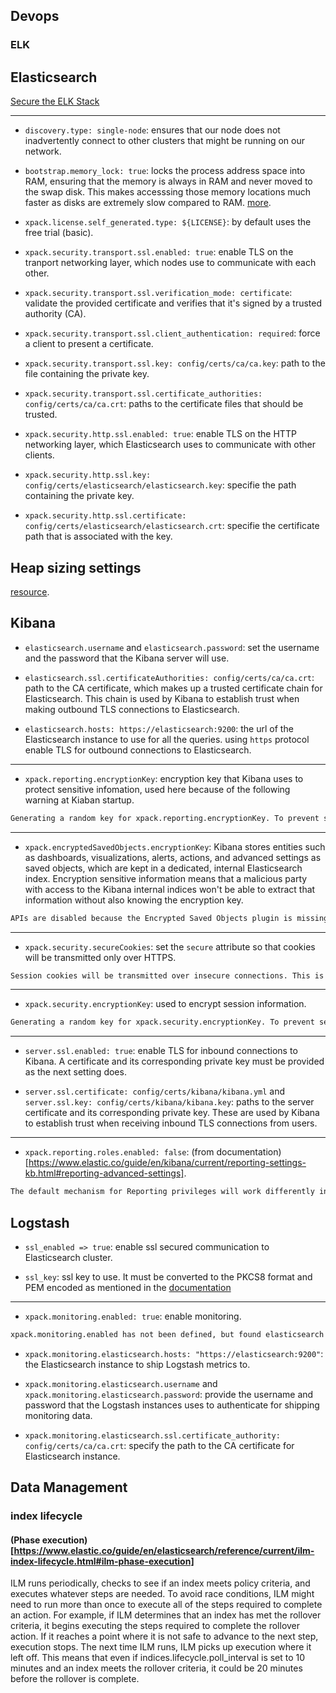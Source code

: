 ## Devops

### ELK

## Elasticsearch

[Secure the ELK Stack](https://www.elastic.co/guide/en/elasticsearch/reference/current/secure-cluster.html)

---

* `discovery.type: single-node`: ensures that our node does not inadvertently connect to other clusters that might be running on our network.

* `bootstrap.memory_lock: true`: locks the process address space into RAM, ensuring that the memory is always in RAM and never moved to the swap disk. This makes accesssing those memory locations much faster as disks are extremely slow compared to RAM. [more](https://www.elastic.co/guide/en/elasticsearch/reference/current/setup-configuration-memory.html#bootstrap-memory_lock).

* `xpack.license.self_generated.type: ${LICENSE}`: by default uses the free trial (basic).

* `xpack.security.transport.ssl.enabled: true`: enable TLS on the tranport networking layer, which nodes use to communicate with each other.

* `xpack.security.transport.ssl.verification_mode: certificate`: validate the provided certificate and verifies that it's signed by a trusted authority (CA).

* `xpack.security.transport.ssl.client_authentication: required`: force a client to present a certificate.

* `xpack.security.transport.ssl.key: config/certs/ca/ca.key`: path to the file containing the private key.

* `xpack.security.transport.ssl.certificate_authorities: config/certs/ca/ca.crt`: paths to the certificate files that should be trusted.

* `xpack.security.http.ssl.enabled: true`: enable TLS on the HTTP networking layer, which Elasticsearch uses to communicate with other clients.

* `xpack.security.http.ssl.key: config/certs/elasticsearch/elasticsearch.key`: specifie the path containing the private key.

* `xpack.security.http.ssl.certificate: config/certs/elasticsearch/elasticsearch.crt`: specifie the certificate path that is associated with the key.

## Heap sizing settings

[resource](https://www.elastic.co/guide/en/elasticsearch/reference/current/important-settings.html#heap-size-settings).

## Kibana

* `elasticsearch.username` and `elasticsearch.password`: set the username and the password that the Kibana server will use.

* `elasticsearch.ssl.certificateAuthorities: config/certs/ca/ca.crt`: path to the CA certificate, which makes up a trusted certificate chain for Elasticsearch. This chain is used by Kibana to establish trust when making outbound TLS connections to Elasticsearch.

* `elasticsearch.hosts: https://elasticsearch:9200`: the url of the Elasticsearch instance to use for all the queries. using `https` protocol enable TLS for outbound connections to Elasticsearch.

---

* `xpack.reporting.encryptionKey`: encryption key that Kibana uses to protect sensitive infomation, used here because of the following warning at Kiaban startup.

```bash
Generating a random key for xpack.reporting.encryptionKey. To prevent sessions from being invalidated on restart, please set xpack.reporting.encryptionKey in the kibana.yml or use the bin/kibana-encryption-keys command.
```

---

* `xpack.encryptedSavedObjects.encryptionKey`: Kibana stores entities such as dashboards, visualizations, alerts, actions, and advanced settings as saved objects, which are kept in a dedicated, internal Elasticsearch index. Encryption sensitive information means that a malicious party with access to the Kibana internal indices won't be able to extract that information without also knowing the encryption key.

```bash
APIs are disabled because the Encrypted Saved Objects plugin is missing encryption key. Please set xpack.encryptedSavedObjects.encryptionKey in the kibana.yml or use the bin/kibana-encryption-keys command.
```

---

* `xpack.security.secureCookies`: set the `secure` attribute so that cookies will be transmitted only over HTTPS.

```bash
Session cookies will be transmitted over insecure connections. This is not recommended.
```

---

* `xpack.security.encryptionKey`: used to encrypt session information.

```bash
Generating a random key for xpack.security.encryptionKey. To prevent sessions from being invalidated on restart, please set xpack.security.encryptionKey in the kibana.yml or use the bin/kibana-encryption-keys command.
```

---

* `server.ssl.enabled: true`: enable TLS for inbound connections to Kibana. A certificate and its corresponding private key must be provided as the next setting does.

* `server.ssl.certificate: config/certs/kibana/kibana.yml` and `server.ssl.key: config/certs/kibana/kibana.key`:  paths to the server certificate and its corresponding private key. These are used by Kibana to establish trust when receiving inbound TLS connections from users.

---

* `xpack.reporting.roles.enabled: false`: (from documentation)[https://www.elastic.co/guide/en/kibana/current/reporting-settings-kb.html#reporting-advanced-settings].

```bash
The default mechanism for Reporting privileges will work differently in future versions, which will affect the behavior of this cluster. Set "xpack.reporting.roles.enabled" to "false" to adopt the future behavior before upgrading.
```

## Logstash

* `ssl_enabled => true`: enable ssl secured communication to Elasticsearch cluster.

* `ssl_key`: ssl key to use. It must be converted to the PKCS8 format and PEM encoded as mentioned in the [documentation](https://www.elastic.co/guide/en/logstash/current/plugins-outputs-elasticsearch.html#plugins-outputs-elasticsearch-ssl_key)

---

* `xpack.monitoring.enabled: true`: enable monitoring.

```bash
xpack.monitoring.enabled has not been defined, but found elasticsearch configuration. Please explicitly set `xpack.monitoring.enabled: true` in logstash.ym
```

* `xpack.monitoring.elasticsearch.hosts: "https://elasticsearch:9200"`: the Elasticsearch instance to ship Logstash metrics to.

* `xpack.monitoring.elasticsearch.username` and `xpack.monitoring.elasticsearch.password`: provide the username and password that the Logstash instances uses to authenticate for shipping monitoring data.

* `xpack.monitoring.elasticsearch.ssl.certificate_authority: config/certs/ca/ca.crt`: specify the path to the CA certificate for Elasticsearch instance.


## Data Management

### index lifecycle

#### (Phase execution)[https://www.elastic.co/guide/en/elasticsearch/reference/current/ilm-index-lifecycle.html#ilm-phase-execution]

ILM runs periodically, checks to see if an index meets policy criteria, and executes whatever steps are needed. To avoid race conditions, ILM might need to run more than once to execute all of the steps required to complete an action. For example, if ILM determines that an index has met the rollover criteria, it begins executing the steps required to complete the rollover action. If it reaches a point where it is not safe to advance to the next step, execution stops. The next time ILM runs, ILM picks up execution where it left off. This means that even if indices.lifecycle.poll_interval is set to 10 minutes and an index meets the rollover criteria, it could be 20 minutes before the rollover is complete.


